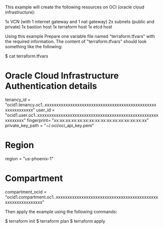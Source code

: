 
This example will create the following resources on OCI (oracle cloud infrastructure):

1x VCN (with 1 internet gateway and 1 nat gateway)
2x subnets (public and private)
1x bastion host
1x terraform host
1x etcd host

Using this example
Prepare one variable file named "terraform.tfvars" with the required information. The content of "terraform.tfvars" should look something like the following:

$ cat terraform.tfvars
# Oracle Cloud Infrastructure Authentication details
tenancy_id = "ocid1.tenancy.oc1..xxxxxxxxxxxxxxxxxxxxxxxxxxxxxxxxxxxxxxxxxxxxxxxxxxxxxxxxxxxx"
user_id = "ocid1.user.oc1..xxxxxxxxxxxxxxxxxxxxxxxxxxxxxxxxxxxxxxxxxxxxxxxxxxxxxxxxxxxx"
fingerprint= "xx:xx:xx:xx:xx:xx:xx:xx:xx:xx:xx:xx:xx:xx:xx:xx"
private_key_path = "~/.oci/oci_api_key.pem"

# Region
region = "us-phoenix-1"

# Compartment
compartment_ocid = "ocid1.compartment.oc1..xxxxxxxxxxxxxxxxxxxxxxxxxxxxxxxxxxxxxxxxxxxxxxxxxxxxxxxxxxxx"

Then apply the example using the following commands:

$ terraform init
$ terraform plan
$ terraform apply
